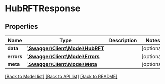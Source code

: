 # HubRFTResponse

## Properties
Name | Type | Description | Notes
------------ | ------------- | ------------- | -------------
**data** | [**\Swagger\Client\Model\HubRFT**](HubRFT.md) |  | [optional] 
**errors** | [**\Swagger\Client\Model\Errors**](Errors.md) |  | [optional] 
**meta** | [**\Swagger\Client\Model\Meta**](Meta.md) |  | [optional] 

[[Back to Model list]](../README.md#documentation-for-models) [[Back to API list]](../README.md#documentation-for-api-endpoints) [[Back to README]](../README.md)


